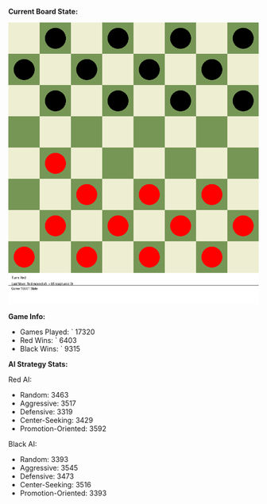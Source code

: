 
**Current Board State:**  
<!-- START_GIF -->
![Checkers Game](./checkers_game.gif)
<!-- END_GIF -->

**Game Info:**  
- Games Played: `<!-- GAMES_PLAYED --> 17320
- Red Wins: `<!-- RED_WINS --> 6403
- Black Wins: `<!-- BLACK_WINS --> 9315

<!-- AI_STATS -->
**AI Strategy Stats:**

Red AI:
- Random: 3463
- Aggressive: 3517
- Defensive: 3319
- Center-Seeking: 3429
- Promotion-Oriented: 3592

Black AI:
- Random: 3393
- Aggressive: 3545
- Defensive: 3473
- Center-Seeking: 3516
- Promotion-Oriented: 3393
